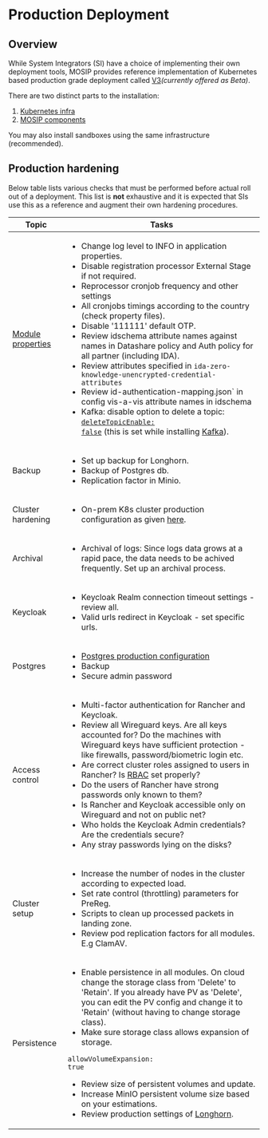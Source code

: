 # Production Deployment

## Overview

While System Integrators (SI) have a choice of implementing their own deployment tools, MOSIP provides reference implementation of Kubernetes based production grade deployment called [V3](https://github.com/mosip/mosip-infra/tree/develop/deployment/v3)_(currently offered as Beta)_.

There are two distinct parts to the installation:

1. [Kubernetes infra](https://github.com/mosip/k8s-infra)
2. [MOSIP components](https://github.com/mosip/mosip-infra/tree/develop/deployment/v3)

You may also install sandboxes using the same infrastructure (recommended).

## Production hardening

Below table lists various checks that must be performed before actual roll out of a deployment. This list is **not** exhaustive and it is expected that SIs use this as a reference and augment their own hardening procedures.

| Topic                                        | Tasks                                                                                                                                                                                                                                                                                                                                                                                                                                                                                                                                                                                                                                                                                                                                                                                                                                                                                                                                          |
| -------------------------------------------- | ---------------------------------------------------------------------------------------------------------------------------------------------------------------------------------------------------------------------------------------------------------------------------------------------------------------------------------------------------------------------------------------------------------------------------------------------------------------------------------------------------------------------------------------------------------------------------------------------------------------------------------------------------------------------------------------------------------------------------------------------------------------------------------------------------------------------------------------------------------------------------------------------------------------------------------------------- |
| [Module properties](module-configuration.md) | <ul><li>Change log level to INFO in application properties.</li><li>Disable registration processor External Stage if not required.</li><li>Reprocessor cronjob frequency and other settings</li><li>All cronjobs timings according to the country (check property files).</li><li>Disable '111111' default OTP.</li><li>Review idschema attribute names against names in Datashare policy and Auth policy for all partner (including IDA).</li><li>Review attributes specified in <code>ida-zero-knowledge-unencrypted-credential-attributes</code></li><li>Review id-authentication-mapping.json` in config vis-a-vis attribute names in idschema</li><li>Kafka: disable option to delete a topic: <a href="../external/kafka/values.yaml"><code>deleteTopicEnable: false</code></a> (this is set while installing <a href="https://github.com/mosip/mosip-infra/blob/develop/deployment/v3/external/kafka/values.yaml">Kafka</a>).</li></ul> |
| Backup                                       | <ul><li>Set up backup for Longhorn.</li><li>Backup of Postgres db.</li><li>Replication factor in Minio.</li></ul>                                                                                                                                                                                                                                                                                                                                                                                                                                                                                                                                                                                                                                                                                                                                                                                                                              |
| Cluster hardening                            | <ul><li>On-prem K8s cluster production configuration as given <a href="https://github.com/mosip/k8s-infra/blob/main/docs/rke-cluster-hardening.md">here</a>.</li></ul>                                                                                                                                                                                                                                                                                                                                                                                                                                                                                                                                                                                                                                                                                                                                                                         |
| Archival                                     | <ul><li>Archival of logs: Since logs data grows at a rapid pace, the data needs to be achived frequently. Set up an archival process.</li></ul>                                                                                                                                                                                                                                                                                                                                                                                                                                                                                                                                                                                                                                                                                                                                                                                                |
| Keycloak                                     | <ul><li>Keycloak Realm connection timeout settings - review all.</li><li>Valid urls redirect in Keycloak - set specific urls.</li></ul>                                                                                                                                                                                                                                                                                                                                                                                                                                                                                                                                                                                                                                                                                                                                                                                                        |
| Postgres                                     | <ul><li><a href="postgres-db.md#production-db-configuration">Postgres production configuration</a></li><li>Backup</li><li>Secure admin password</li></ul>                                                                                                                                                                                                                                                                                                                                                                                                                                                                                                                                                                                                                                                                                                                                                                                      |
| Access control                               | <ul><li>Multi-factor authentication for Rancher and Keycloak.</li><li>Review all Wireguard keys. Are all keys accounted for? Do the machines with Wireguard keys have sufficient protection - like firewalls, password/biometric login etc.</li><li>Are correct cluster roles assigned to users in Rancher? Is <a href="https://github.com/mosip/k8s-infra/blob/main/rancher/README.md#rbac">RBAC</a> set properly?</li><li>Do the users of Rancher have strong passwords only known to them?</li><li>Is Rancher and Keycloak accessible only on Wireguard and not on public net?</li><li>Who holds the Keycloak Admin credentials? Are the credentials secure?</li><li>Any stray passwords lying on the disks?</li></ul>                                                                                                                                                                                                                      |
| Cluster setup                                | <ul><li>Increase the number of nodes in the cluster according to expected load.</li><li>Set rate control (throttling) parameters for PreReg.</li><li>Scripts to clean up processed packets in landing zone.</li><li>Review pod replication factors for all modules. E.g ClamAV.</li></ul>                                                                                                                                                                                                                                                                                                                                                                                                                                                                                                                                                                                                                                                      |
| Persistence                                  | <ul><li>Enable persistence in all modules. On cloud change the storage class from 'Delete' to 'Retain'. If you already have PV as 'Delete', you can edit the PV config and change it to 'Retain' (without having to change storage class).</li><li>Make sure storage class allows expansion of storage. </li></ul><p>     <code>allowVolumeExpansion: true</code></p><ul><li>Review size of persistent volumes and update.</li><li>Increase MinIO persistent volume size based on your estimations.</li><li>Review production settings of <a href="https://github.com/mosip/k8s-infra/blob/main/mosip/longhorn/README.md#longhorn">Longhorn</a>.</li></ul>                                                                                                                                                                                                                                                                                     |
